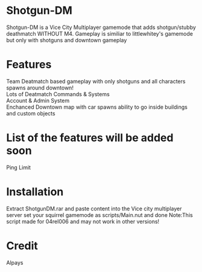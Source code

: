 # Shotgun-DM

Shotgun-DM is a Vice City Multiplayer gamemode that adds shotgun/stubby deathmatch WITHOUT M4.
Gameplay is similiar to littlewhitey's gamemode\
but only with shotguns and downtown gameplay
 

# Features

Team Deatmatch based gameplay with only shotguns and all characters spawns around downtown!\
Lots of Deatmatch Commands & Systems\
Account & Admin System\
Enchanced Downtown map with car spawns ability to go inside buildings and custom objects

# List of the features will be added soon

Ping Limit

# Installation
Extract ShotgunDM.rar and paste content into the
Vice city multiplayer server set your squirrel gamemode as
scripts/Main.nut and done
Note:This script made for 04rel006 and may not work in other versions!

# Credit
Alpays
